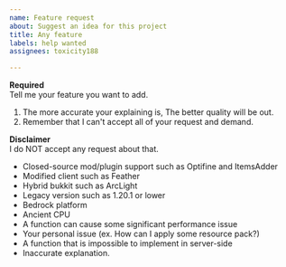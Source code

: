 ```yaml
---
name: Feature request
about: Suggest an idea for this project
title: Any feature
labels: help wanted
assignees: toxicity188

---
```


**Required**  
Tell me your feature you want to add.

1. The more accurate your explaining is, The better quality will be out.
2. Remember that I can't accept all of your request and demand.

**Disclaimer**  
I do NOT accept any request about that.

- Closed-source mod/plugin support such as Optifine and ItemsAdder
- Modified client such as Feather
- Hybrid bukkit such as ArcLight
- Legacy version such as 1.20.1 or lower
- Bedrock platform
- Ancient CPU
- A function can cause some significant performance issue
- Your personal issue (ex. How can I apply some resource pack?)
- A function that is impossible to implement in server-side
- Inaccurate explanation.